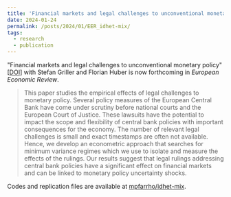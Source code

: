 ```yaml
---
title: 'Financial markets and legal challenges to unconventional monetary policy'
date: 2024-01-24
permalink: /posts/2024/01/EER_idhet-mix/
tags:
  - research
  - publication
---
```


"Financial markets and legal challenges to unconventional monetary policy" [[DOI](https://doi.org/10.1016/j.euroecorev.2024.104680)] with Stefan Griller and Florian Huber is now forthcoming in _European Economic Review_.

> This paper studies the empirical effects of legal challenges to monetary policy. Several policy measures of the European Central Bank have come under scrutiny before national courts and the European Court of Justice. These lawsuits have the potential to impact the scope and flexibility of central bank policies with important consequences for the economy. The number of relevant legal challenges is small and exact timestamps are often not available. Hence, we develop an econometric approach that searches for minimum variance regimes which we use to isolate and measure the effects of the rulings. Our results suggest that legal rulings addressing central bank policies have a significant effect on financial markets and can be linked to monetary policy uncertainty shocks.

Codes and replication files are available at [mpfarrho/idhet-mix](https://github.com/mpfarrho/idhet-mix).
